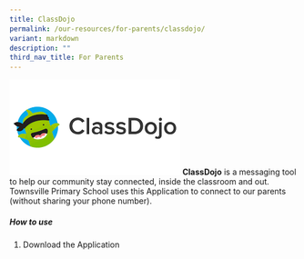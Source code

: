```yaml
---
title: ClassDojo
permalink: /our-resources/for-parents/classdojo/
variant: markdown
description: ""
third_nav_title: For Parents
---
```

![](/images/For%20Parents/Classdojo.png)
<strong>ClassDojo</strong> is a messaging tool to help our community stay connected, inside the classroom and out. Townsville Primary School uses this Application to connect to our parents (without sharing your phone number). 

<h5>How to use</h5>

1) Download the Application 